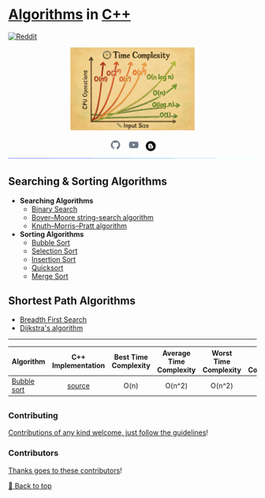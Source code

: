
# [Algorithms](https://en.wikipedia.org/wiki/Algorithm) in [C++](https://www.reddit.com/r/cpp/)
[![Reddit](https://img.shields.io/badge/Reddit-FF4500?style=for-the-badge&logo=reddit&logoColor=white)](https://www.reddit.com/r/algorithms/) 

<p align="center">
  <img width="50%" src="https://github.com/cybersecurity-dev/cybersecurity-dev/blob/main/assets/algorithms.jpeg" />
</p>

<p align="center">
    <a href="https://github.com/cybersecurity-dev/"><img height="25" src="https://github.com/cybersecurity-dev/cybersecurity-dev/blob/main/assets/github.svg" alt="GitHub"></a>
    &nbsp;
    <a href="https://www.youtube.com/@CyberThreatDefence"><img height="25" src="https://github.com/cybersecurity-dev/cybersecurity-dev/blob/main/assets/youtube.svg" alt="YouTube"></a>
    &nbsp;
    <a href="https://cyberthreatdefence.com/my_awesome_lists"><img height="20" src="https://github.com/cybersecurity-dev/cybersecurity-dev/blob/main/assets/blog.svg" alt="My Awesome Lists"></a>
    <img src="https://github.com/cybersecurity-dev/cybersecurity-dev/blob/main/assets/bar.gif">
</p>

## Searching & Sorting Algorithms

* **Searching Algorithms**
    * [Binary Search](https://en.wikipedia.org/wiki/Binary_search)
    * [Boyer–Moore string-search algorithm](https://en.wikipedia.org/wiki/Boyer%E2%80%93Moore_string-search_algorithm)
    * [Knuth–Morris–Pratt algorithm](https://en.wikipedia.org/wiki/Boyer%E2%80%93Moore_string-search_algorithm)
* **Sorting Algorithms**
    * [Bubble Sort](https://en.wikipedia.org/wiki/Bubble_sort)
    * [Selection Sort](https://en.wikipedia.org/wiki/Selection_sort)
    * [Insertion Sort](https://en.wikipedia.org/wiki/Insertion_sort)
    * [Quicksort](https://en.wikipedia.org/wiki/Quicksort)
    * [Merge Sort](https://en.wikipedia.org/wiki/Merge_sort)
## Shortest Path Algorithms 
* [Breadth First Search](https://en.wikipedia.org/wiki/Breadth-first_search)
* [Dijkstra's algorithm](https://en.wikipedia.org/wiki/Dijkstra%27s_algorithm)

---

| Algorithm | C++ Implementation | Best Time Complexity | Average Time Complexity | Worst Time Complexity | Worst Space Complexity |
|----|:----:|:----:|:----:|:----:|:----:|
|[Bubble sort](https://en.wikipedia.org/wiki/Bubble_sort)|[source](#)| O(n) | O(n^2) | O(n^2) | O(1) |


##

### Contributing

[Contributions of any kind welcome, just follow the guidelines](contributing.md)!

### Contributors

[Thanks goes to these contributors](https://github.com/cybersecurity-dev/algorithms-in-cpp/graphs/contributors)!

[🔼 Back to top](#algorithms-in-c)
